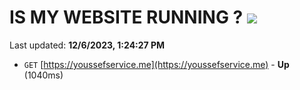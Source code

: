 # IS MY WEBSITE RUNNING ? [![](https://img.shields.io/static/v1?label=Sponsor&message=%E2%9D%A4&logo=GitHub&color=%23fe8e86)](https://github.com/sponsors/<username>)

Last updated: **12/6/2023, 1:24:27 PM**

- `GET` [https://youssefservice.me](https://youssefservice.me) - **Up** (1040ms)
